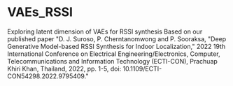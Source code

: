 # VAEs_RSSI
Exploring latent dimension of VAEs for RSSI synthesis
Based on our published paper "D. J. Suroso, P. Cherntanomwong and P. Sooraksa, "Deep Generative Model-based RSSI Synthesis for Indoor Localization," 2022 19th International Conference on Electrical Engineering/Electronics, Computer, Telecommunications and Information Technology (ECTI-CON), Prachuap Khiri Khan, Thailand, 2022, pp. 1-5, doi: 10.1109/ECTI-CON54298.2022.9795409."
